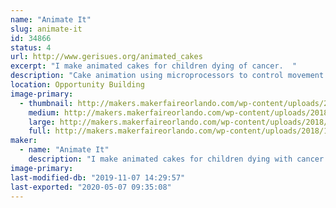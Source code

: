 ```yaml
---
name: "Animate It"
slug: animate-it
id: 34866
status: 4
url: http://www.gerisues.org/animated_cakes
excerpt: "I make animated cakes for children dying of cancer.  "
description: "Cake animation using microprocessors to control movement and sound of animated parts for cakes. For example, if I make a dog cake, the mouth opens and closes and barks, the paws tap, the ears wiggle and the tail wags. For a dragon, the wings flap, the mouth opens and roars, the tail wags and the claws move."
location: Opportunity Building
image-primary:
  - thumbnail: http://makers.makerfaireorlando.com/wp-content/uploads/2018/11/bird.152201841_large-1-150x150.jpg
    medium: http://makers.makerfaireorlando.com/wp-content/uploads/2018/11/bird.152201841_large-1-300x233.jpg
    large: http://makers.makerfaireorlando.com/wp-content/uploads/2018/11/bird.152201841_large-1-1024x794.jpg
    full: http://makers.makerfaireorlando.com/wp-content/uploads/2018/11/bird.152201841_large-1.jpg
maker:
  - name: "Animate It"
    description: "I make animated cakes for children dying with cancer. For example, if I make a dog cake, the mouth opens and closes and barks, the paws tap, the ears wiggle and the tail wags. For a dragon, the wings flap, the mouth opens and roars, the tail wags and the claws move."
image-primary: 
last-modified-db: "2019-11-07 14:29:57"
last-exported: "2020-05-07 09:35:08"
---
```

